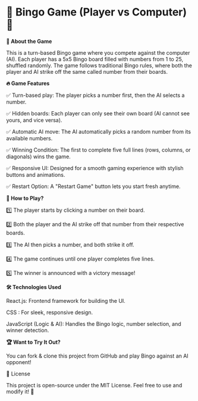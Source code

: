 # 🎉 Bingo Game (Player vs Computer) 🎉

**📌 About the Game**

This is a turn-based Bingo game where you compete against the computer (AI). Each player has a 5x5 Bingo board filled with numbers from 1 to 25, shuffled randomly. The game follows traditional Bingo rules, where both the player and AI strike off the same called number from their boards.

**🔥 Game Features**

✅ Turn-based play: The player picks a number first, then the AI selects a number.

✅ Hidden boards: Each player can only see their own board (AI cannot see yours, and vice versa).

✅ Automatic AI move: The AI automatically picks a random number from its available numbers.

✅ Winning Condition: The first to complete five full lines (rows, columns, or diagonals) wins the game.

✅ Responsive UI: Designed for a smooth gaming experience with stylish buttons and animations.

✅ Restart Option: A "Restart Game" button lets you start fresh anytime.

**🎯 How to Play?**

1️⃣ The player starts by clicking a number on their board.

2️⃣ Both the player and the AI strike off that number from their respective boards.

3️⃣ The AI then picks a number, and both strike it off.

4️⃣ The game continues until one player completes five lines.

5️⃣ The winner is announced with a victory message!

**🛠️ Technologies Used**

React.js: Frontend framework for building the UI.

CSS : For sleek, responsive design.

JavaScript (Logic & AI): Handles the Bingo logic, number selection, and winner detection.

**🏆 Want to Try It Out?**

You can fork & clone this project from GitHub and play Bingo against an AI opponent!

📜 License

This project is open-source under the MIT License. Feel free to use and
modify it! 🚀

